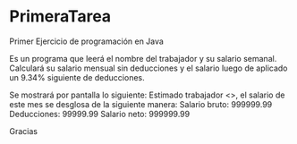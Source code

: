 # PrimeraTarea
Primer Ejercicio de programación en Java

Es un programa que leerá el nombre del trabajador y su salario semanal.
Calculará su salario mensual sin deducciones y el salario luego de aplicado
un 9.34% siguiente de deducciones.

Se mostrará por pantalla lo siguiente:
Estimado trabajador <<nombre>>, el salario de este mes se desglosa de la
siguiente manera:
Salario bruto: 999999.99
Deducciones: 99999.99
Salario neto: 999999.99

Gracias
